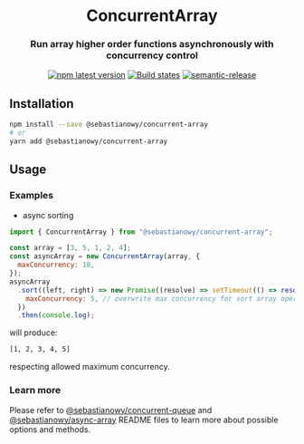 <h1 align="center" style="border-bottom: none;">ConcurrentArray</h1>
<h3 align="center">Run array higher order functions asynchronously with concurrency control</h3>
<p align="center">
  <a href="https://www.npmjs.com/package/@sebastianowy/concurrent-array"><img alt="npm latest version" src="https://img.shields.io/npm/v/@sebastianowy/concurrent-array/latest.svg"></a>
  <a href="https://github.com/sebastianowy/concurrent-array/actions?query=workflow%3ATest+branch%3Amain"><img alt="Build states" src="https://github.com/sebastianowy/concurrent-array/workflows/Test/badge.svg"></a>
  <a href="https://github.com/semantic-release/semantic-release"><img alt="semantic-release" src="https://img.shields.io/badge/%20%20%F0%9F%93%A6%F0%9F%9A%80-semantic--release-e10079.svg"></a>
</p>

## Installation

```bash
npm install --save @sebastianowy/concurrent-array
# or
yarn add @sebastianowy/concurrent-array
```

## Usage

### Examples

- async sorting

```js
import { ConcurrentArray } from "@sebastianowy/concurrent-array";

const array = [3, 5, 1, 2, 4];
const asyncArray = new ConcurrentArray(array, {
  maxConcurrency: 10,
});
asyncArray
  .sort((left, right) => new Promise((resolve) => setTimeout(() => resolve(left - right), 1000)), {
    maxConcurrency: 5, // overwrite max concurrency for sort array operation
  })
  .then(console.log);
```

will produce:

```bash
[1, 2, 3, 4, 5]
```

respecting allowed maximum concurrency.

### Learn more

Please refer to [@sebastianowy/concurrent-queue](https://www.npmjs.com/package/@sebastianowy/concurrent-queue) and [@sebastianowy/async-array](https://www.npmjs.com/package/@sebastianowy/async-array) README files to learn more about possible options and methods.